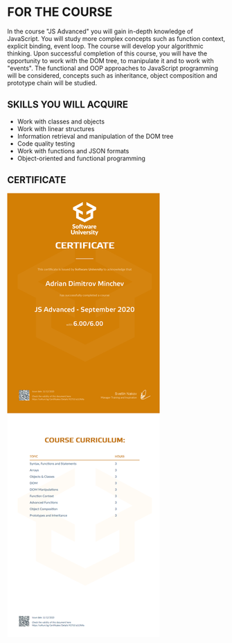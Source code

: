 FOR THE COURSE
=

In the course "JS Advanced" you will gain in-depth knowledge of JavaScript.
You will study more complex concepts such as function context, explicit binding, event loop.
The course will develop your algorithmic thinking. Upon successful completion of this course,
you will have the opportunity to work with the DOM tree, to manipulate it and to work with "events".
The functional and OOP approaches to JavaScript programming will be considered, 
concepts such as inheritance, object composition and prototype chain will be studied.

SKILLS YOU WILL ACQUIRE
-

- Work with classes and objects
- Work with linear structures
- Information retrieval and manipulation of the DOM tree
- Code quality testing
- Work with functions and JSON formats
- Object-oriented and functional programming



CERTIFICATE
-
![JS Advanced - September 2020 - Certificate.jpeg](https://github.com/Exodio/Software-University-SoftUni/blob/master/Certifications/JS%20Advanced%20-%20September%202020%20-%20Certificate.jpeg)
